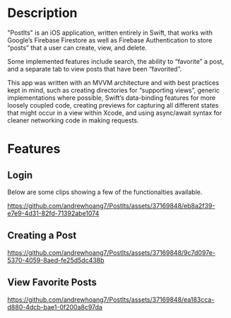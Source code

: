 # Description
"PostIts" is an iOS application, written entirely in Swift, that works with Google’s Firebase Firestore as well as Firebase Authentication to store “posts” that a user can create, view, and delete. 

Some implemented features include search, the ability to “favorite” a post, and a separate tab to view posts that have been “favorited”. 

This app was written with an MVVM architecture and with best practices kept in mind, such as creating directories for “supporting views”, generic implementations where possible, Swift’s data-binding features for more loosely coupled code, creating previews for capturing all different states that might occur in a view within Xcode, and using async/await syntax for cleaner networking code in making requests.

# Features

## Login

Below are some clips showing a few of the functionalties available.

https://github.com/andrewhoang7/PostIts/assets/37169848/eb8a2f39-e7e9-4d31-82fd-71392abe1074

## Creating a Post


https://github.com/andrewhoang7/PostIts/assets/37169848/9c7d097e-5370-4059-8aed-fe25d5dc438b


## View Favorite Posts


https://github.com/andrewhoang7/PostIts/assets/37169848/ea183cca-d880-4dcb-bae1-0f200a8c97da

